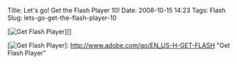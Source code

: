Title: Let's go! Get the Flash Player 10!
Date: 2008-10-15 14:23
Tags: Flash
Slug: lets-go-get-the-flash-player-10

[![Get Flash Player][]][]

  [Get Flash Player]: http://blog.onthewings.net/wp-content/uploads/2008/10/get_adobe_flash_player.png
  [![Get Flash Player][]]: http://www.adobe.com/go/EN_US-H-GET-FLASH
    "Get Flash Player"
